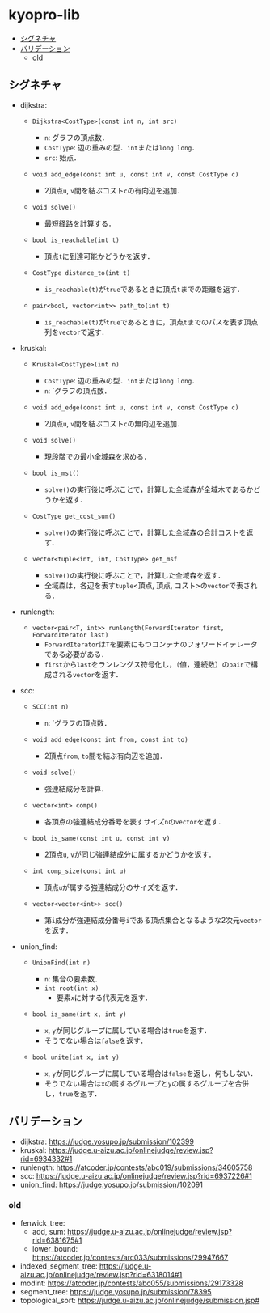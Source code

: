 # kyopro-lib <!-- omit in toc -->
- [シグネチャ](#シグネチャ)
- [バリデーション](#バリデーション)
  - [old](#old)

## シグネチャ
* dijkstra:
  * `Dijkstra<CostType>(const int n, int src)`
    * `n`: グラフの頂点数．
    * `CostType`: 辺の重みの型．`int`または`long long`．
    * `src`: 始点．
  
  * `void add_edge(const int u, const int v, const CostType c)`
    * 2頂点`u`, `v`間を結ぶコスト`c`の有向辺を追加．
  
  * `void solve()`
    * 最短経路を計算する．
  
  * `bool is_reachable(int t)`
    * 頂点`t`に到達可能かどうかを返す．

  * `CostType distance_to(int t)`
    * `is_reachable(t)`が`true`であるときに頂点`t`までの距離を返す．

  * `pair<bool, vector<int>> path_to(int t)`
    * `is_reachable(t)`が`true`であるときに，頂点`t`までのパスを表す頂点列を`vector`で返す．

* kruskal:
  * `Kruskal<CostType>(int n)`
    * `CostType`: 辺の重みの型．`int`または`long long`．
    * `n`: `グラフの頂点数．

  * `void add_edge(const int u, const int v, const CostType c)`
    * 2頂点`u`, `v`間を結ぶコスト`c`の無向辺を追加．
  
  * `void solve()`
    * 現段階での最小全域森を求める．
  
  * `bool is_mst()`
    * `solve()`の実行後に呼ぶことで，計算した全域森が全域木であるかどうかを返す．
  
  * `CostType get_cost_sum()`
    * `solve()`の実行後に呼ぶことで，計算した全域森の合計コストを返す．

  * `vector<tuple<int, int, CostType> get_msf`
    * `solve()`の実行後に呼ぶことで，計算した全域森を返す．
    * 全域森は，各辺を表す`tuple`<頂点, 頂点, コスト>の`vector`で表される．

* runlength:
  * `vector<pair<T, int>> runlength(ForwardIterator first, ForwardIterator last)`
    * `ForwardIterator`は`T`を要素にもつコンテナのフォワードイテレータである必要がある．
    * `first`から`last`をランレングス符号化し，（値，連続数）の`pair`で構成される`vector`を返す．

* scc:
  * `SCC(int n)`
    * `n`: `グラフの頂点数．

  * `void add_edge(const int from, const int to)`
    * 2頂点`from`, `to`間を結ぶ有向辺を追加．
  
  * `void solve()`
    * 強連結成分を計算．
  
  * `vector<int> comp()`
    * 各頂点の強連結成分番号を表すサイズ`n`の`vector`を返す．
  
  * `bool is_same(const int u, const int v)`
    * 2頂点`u`, `v`が同じ強連結成分に属するかどうかを返す．
  
  * `int comp_size(const int u)`
    * 頂点`u`が属する強連結成分のサイズを返す．
  
  * `vector<vector<int>> scc()`
    * 第`i`成分が強連結成分番号`i`である頂点集合となるような2次元`vector`を返す．

* union_find:
  * `UnionFind(int n)`
    * `n`: 集合の要素数．
    * `int root(int x)`
      * 要素`x`に対する代表元を返す．
    
  * `bool is_same(int x, int y)`
    * `x`, `y`が同じグループに属している場合は`true`を返す．
    * そうでない場合は`false`を返す．
  
  * `bool unite(int x, int y)`
    * `x`, `y`が同じグループに属している場合は`false`を返し，何もしない．
    * そうでない場合は`x`の属するグループと`y`の属するグループを合併し，`true`を返す．

## バリデーション
* dijkstra: https://judge.yosupo.jp/submission/102399
* kruskal: https://judge.u-aizu.ac.jp/onlinejudge/review.jsp?rid=6934332#1
* runlength: https://atcoder.jp/contests/abc019/submissions/34605758
* scc: https://judge.u-aizu.ac.jp/onlinejudge/review.jsp?rid=6937226#1
* union_find: https://judge.yosupo.jp/submission/102091

### old
* fenwick_tree: 
  * add, sum: https://judge.u-aizu.ac.jp/onlinejudge/review.jsp?rid=6381675#1 
  * lower_bound: https://atcoder.jp/contests/arc033/submissions/29947667
* indexed_segment_tree: https://judge.u-aizu.ac.jp/onlinejudge/review.jsp?rid=6318014#1
* modint: https://atcoder.jp/contests/abc055/submissions/29173328
* segment_tree: https://judge.yosupo.jp/submission/78395
* topological_sort: https://judge.u-aizu.ac.jp/onlinejudge/submission.jsp# 